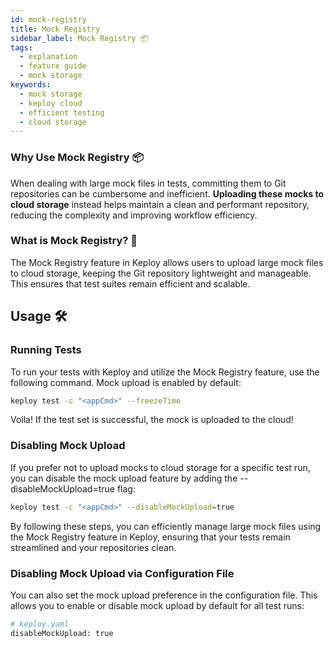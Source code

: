 ```yaml
---
id: mock-registry
title: Mock Registry
sidebar_label: Mock Registry 📦
tags:
  - explanation
  - feature guide
  - mock storage
keywords:
  - mock storage
  - keploy cloud
  - efficient testing
  - cloud storage
---
```


### Why Use Mock Registry 📦

When dealing with large mock files in tests, committing them to Git repositories can be cumbersome and inefficient. **Uploading these mocks to cloud storage** instead helps maintain a clean and performant repository, reducing the complexity and improving workflow efficiency.

### What is Mock Registry? 📂

The Mock Registry feature in Keploy allows users to upload large mock files to cloud storage, keeping the Git repository lightweight and manageable. This ensures that test suites remain efficient and scalable.

## Usage 🛠️

### Running Tests

To run your tests with Keploy and utilize the Mock Registry feature, use the following command. Mock upload is enabled by default:

```bash
keploy test -c "<appCmd>" --freezeTime
```

Voila! If the test set is successful, the mock is uploaded to the cloud!

### Disabling Mock Upload

If you prefer not to upload mocks to cloud storage for a specific test run, you can disable the mock upload feature by adding the --disableMockUpload=true flag:

```bash
keploy test -c "<appCmd>" --disableMockUpload=true
```

By following these steps, you can efficiently manage large mock files using the Mock Registry feature in Keploy, ensuring that your tests remain streamlined and your repositories clean.

### Disabling Mock Upload via Configuration File

You can also set the mock upload preference in the configuration file. This allows you to enable or disable mock upload by default for all test runs:

```bash
# keploy.yaml
disableMockUpload: true
```
